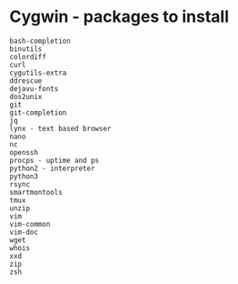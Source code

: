 Cygwin - packages to install
=============================

    bash-completion
    binutils
    colordiff
    curl
    cygutils-extra
    ddrescue
    dejavu-fonts
    dos2unix
    git
    git-completion
    jq
    lynx - text based browser
    nano
    nc
    openssh
    procps - uptime and ps
    python2 - interpreter
    python3
    rsync
    smartmontools
    tmux
    unzip
    vim
    vim-common
    vim-doc
    wget
    whois
    xxd
    zip
    zsh
